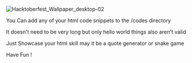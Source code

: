 ![Hacktoberfest_Wallpaper_desktop-02](https://user-images.githubusercontent.com/42792876/135628492-65c19a98-f688-4f2b-bca5-f715bfe2f85f.png)


You Can add any of your html code snippets to the /codes directory

It doesn't need to be very long but only hello world things also aren't valid

Just Showcase your html skill may it be a quote generator or snake game

Have Fun !
